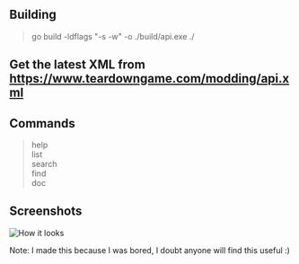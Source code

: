 ## Building
> go build -ldflags "-s -w" -o ./build/api.exe ./

## Get the latest XML from https://www.teardowngame.com/modding/api.xml

## Commands
> help  
> list  
> search  
> find  
> doc  

## Screenshots
![How it looks](https://imgur.com/9dc83GF.png)

Note: I made this because I was bored, I doubt anyone will find this useful :)